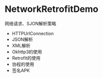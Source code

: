 # NetworkRetrofitDemo
网络请求、SJON解析策略

- HTTPUrlConnection
- JSON解析
- XML解析
- Okhttp3的使用
- Retrofit的使用
- 协程的使用
- 签名APK